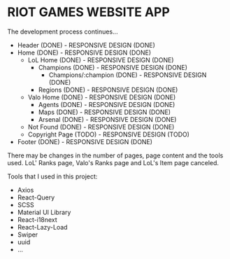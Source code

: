 # RIOT GAMES WEBSITE APP

The development process continues...

- Header (DONE) - RESPONSIVE DESIGN (DONE)
- Home (DONE) - RESPONSIVE DESIGN (DONE)
  - LoL Home (DONE) - RESPONSIVE DESIGN (DONE)
    - Champions (DONE) - RESPONSIVE DESIGN (DONE)
      - Champions/:champion (DONE) - RESPONSIVE DESIGN (DONE)
    - Regions (DONE) - RESPONSIVE DESIGN (DONE)
  - Valo Home (DONE) - RESPONSIVE DESIGN (DONE)
    - Agents (DONE) - RESPONSIVE DESIGN (DONE)
    - Maps (DONE) - RESPONSIVE DESIGN (DONE)
    - Arsenal (DONE) - RESPONSIVE DESIGN (DONE)
  - Not Found (DONE) - RESPONSIVE DESIGN (DONE)
  - Copyright Page (TODO) - RESPONSIVE DESIGN (TODO)
- Footer (DONE) - RESPONSIVE DESIGN (DONE)

There may be changes in the number of pages, page content and the tools used.
LoL' Ranks page, Valo's Ranks page and LoL's Item page canceled.

Tools that I used in this project:

- Axios
- React-Query
- SCSS
- Material UI Library
- React-i18next
- React-Lazy-Load
- Swiper
- uuid
- ...
